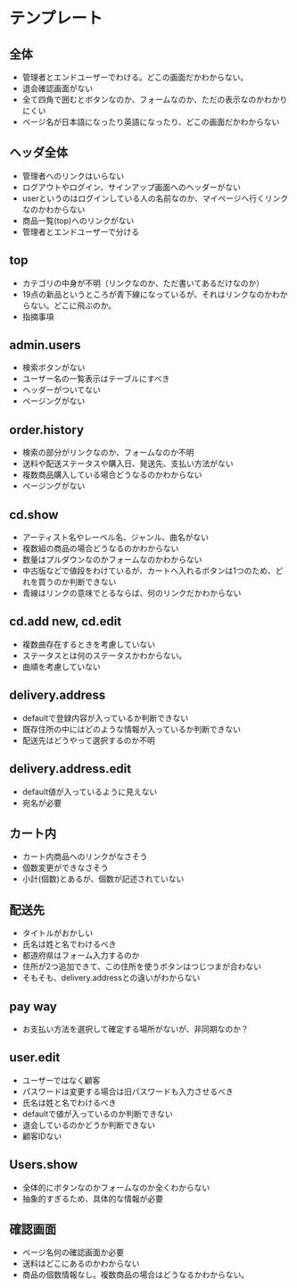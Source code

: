 # テンプレート

## 全体
- 管理者とエンドユーザーでわける。どこの画面だかわからない。
- 退会確認画面がない
- 全て四角で囲むとボタンなのか、フォームなのか、ただの表示なのかわかりにくい
- ページ名が日本語になったり英語になったり、どこの画面だかわからない

## ヘッダ全体
- 管理者へのリンクはいらない
- ログアウトやログイン、サインアップ画面へのヘッダーがない
- userというのはログインしている人の名前なのか、マイページへ行くリンクなのかわからない
- 商品一覧(top)へのリンクがない
- 管理者とエンドユーザーで分ける

## top
- カテゴリの中身が不明（リンクなのか、ただ書いてあるだけなのか）
- 19点の新品というところが青下線になっているが、それはリンクなのかわからない。どこに飛ぶのか。
- 指摘事項

## admin.users
- 検索ボタンがない
- ユーザー名の一覧表示はテーブルにすべき
- ヘッダーがついてない
- ページングがない

## order.history
- 検索の部分がリンクなのか、フォームなのか不明
- 送料や配送ステータスや購入日、発送先、支払い方法がない
- 複数商品購入している場合どうなるのかわからない
- ページングがない

## cd.show
- アーティスト名やレーベル名、ジャンル、曲名がない
- 複数組の商品の場合どうなるのかわからない
- 数量はプルダウンなのかフォームなのかわからない
- 中古版などで値段をわけているが、カートへ入れるボタンは1つのため、どれを買うのか判断できない
- 青線はリンクの意味でとるならば、何のリンクだかわからない

## cd.add new, cd.edit
- 複数曲存在するときを考慮していない
- ステータスとは何のステータスかわからない。
- 曲順を考慮していない

## delivery.address
- defaultで登録内容が入っているか判断できない
- 既存住所の中にはどのような情報が入っているか判断できない
- 配送先はどうやって選択するのか不明

## delivery.address.edit
- default値が入っているように見えない
- 宛名が必要

## カート内
- カート内商品へのリンクがなさそう
- 個数変更ができなさそう
- 小計(個数)とあるが、個数が記述されていない

## 配送先
- タイトルがおかしい
- 氏名は姓と名でわけるべき
- 都道府県はフォーム入力するのか
- 住所が2つ追加できて、この住所を使うボタンはつじつまが合わない
- そもそも、delivery.addressとの違いがわからない

## pay way
- お支払い方法を選択して確定する場所がないが、非同期なのか？

## user.edit
- ユーザーではなく顧客
- パスワードは変更する場合は旧パスワードも入力させるべき
- 氏名は姓と名でわけるべき
- defaultで値が入っているのか判断できない
- 退会しているのかどうか判断できない
- 顧客IDない

## Users.show
- 全体的にボタンなのかフォームなのか全くわからない
- 抽象的すぎるため、具体的な情報が必要

## 確認画面
- ページ名何の確認画面か必要
- 送料はどこにあるのかわからない
- 商品の個数情報なし。複数商品の場合はどうなるかわからない。
